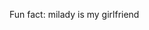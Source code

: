 Fun fact: milady is my girlfriend

<!---
woatpog/woatpog is a ✨ special ✨ repository because its `README.md` (this file) appears on your GitHub profile.
You can click the Preview link to take a look at your changes.
--->
